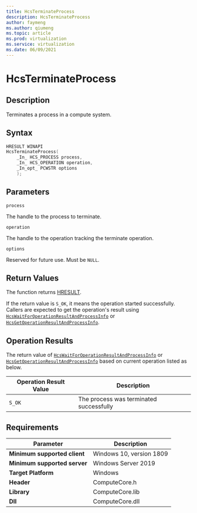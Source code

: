 ```yaml
---
title: HcsTerminateProcess
description: HcsTerminateProcess
author: faymeng
ms.author: qiumeng
ms.topic: article
ms.prod: virtualization
ms.service: virtualization
ms.date: 06/09/2021
---
```

# HcsTerminateProcess

## Description

Terminates a process in a compute system.

## Syntax

```cpp
HRESULT WINAPI
HcsTerminateProcess(
    _In_ HCS_PROCESS process,
    _In_ HCS_OPERATION operation,
    _In_opt_ PCWSTR options
    );
```

## Parameters

`process`

The handle to the process to terminate.

`operation`

The handle to the operation tracking the terminate operation.

`options`

Reserved for future use. Must be `NULL`.

## Return Values

The function returns [HRESULT](./HCSHResult.md).

If the return value is `S_OK`, it means the operation started successfully. Callers are expected to get the operation's result using [`HcsWaitForOperationResultAndProcessInfo`](./HcsWaitForOperationResultAndProcessInfo.md) or [`HcsGetOperationResultAndProcessInfo`](./HcsGetOperationResultAndProcessInfo.md).


## Operation Results

The return value of [`HcsWaitForOperationResultAndProcessInfo`](./HcsWaitForOperationResultAndProcessInfo.md) or [`HcsGetOperationResultAndProcessInfo`](./HcsGetOperationResultAndProcessInfo.md) based on current operation listed as below.


| Operation Result Value | Description |
| -- | -- |
| `S_OK` | The process was terminated successfully |


## Requirements

|Parameter|Description|
|---|---|
| **Minimum supported client** | Windows 10, version 1809 |
| **Minimum supported server** | Windows Server 2019 |
| **Target Platform** | Windows |
| **Header** | ComputeCore.h |
| **Library** | ComputeCore.lib |
| **Dll** | ComputeCore.dll |